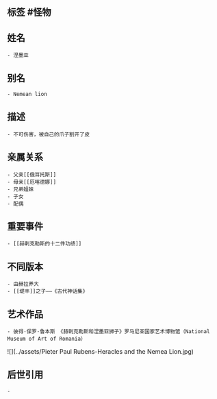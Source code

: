## 标签  #怪物
## 姓名
	- 涅墨亚
## 别名
	- Nemean lion
## 描述
	- 不可伤害，被自己的爪子割开了皮
## 亲属关系
	- 父亲[[俄耳托斯]]
	- 母亲[[厄喀德娜]]
	- 兄弟姐妹
	- 子女
	- 配偶
## 重要事件
	- [[赫剌克勒斯的十二件功绩]]
## 不同版本
	- 由赫拉养大
	- [[堤丰]]之子——《古代神话集》
## 艺术作品
	- 彼得·保罗·鲁本斯 《赫剌克勒斯和涅墨亚狮子》罗马尼亚国家艺术博物馆（National Museum of Art of Romania）
 ![](../assets/Pieter Paul Rubens-Heracles and the Nemea Lion.jpg)
## 后世引用
	-
